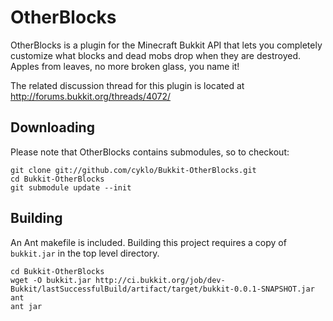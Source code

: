 OtherBlocks
===========

OtherBlocks is a plugin for the Minecraft Bukkit API that lets you completely customize what blocks and dead mobs drop when they are destroyed. Apples from leaves, no more broken glass, you name it!

The related discussion thread for this plugin is located at <http://forums.bukkit.org/threads/4072/>

Downloading
-----------

Please note that OtherBlocks contains submodules, so to checkout:

    git clone git://github.com/cyklo/Bukkit-OtherBlocks.git
    cd Bukkit-OtherBlocks
    git submodule update --init

Building
--------

An Ant makefile is included. Building this project requires a copy of `bukkit.jar` in the top level directory.

    cd Bukkit-OtherBlocks
    wget -O bukkit.jar http://ci.bukkit.org/job/dev-Bukkit/lastSuccessfulBuild/artifact/target/bukkit-0.0.1-SNAPSHOT.jar
    ant
    ant jar